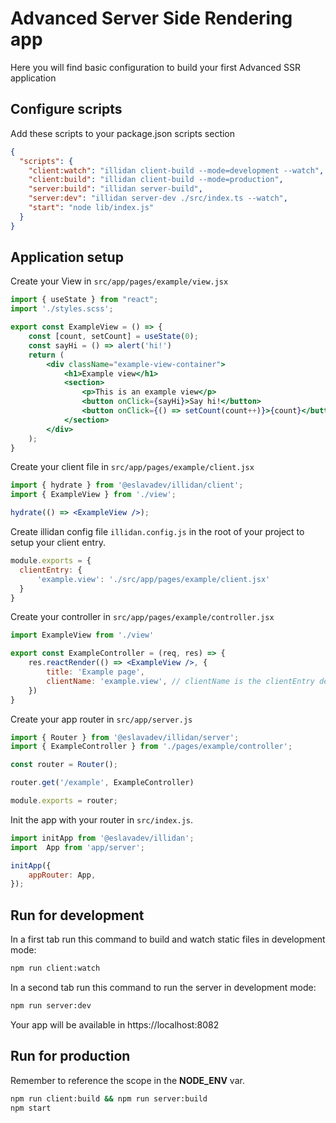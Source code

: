 # Advanced Server Side Rendering app

Here you will find basic configuration to build your first Advanced SSR application

## Configure scripts

Add these scripts to your package.json scripts section

```json
{
  "scripts": {
    "client:watch": "illidan client-build --mode=development --watch",
    "client:build": "illidan client-build --mode=production",
    "server:build": "illidan server-build",
    "server:dev": "illidan server-dev ./src/index.ts --watch",
    "start": "node lib/index.js"
  }
}
```
## Application setup

Create your View in `src/app/pages/example/view.jsx`

```jsx
import { useState } from "react";
import './styles.scss';

export const ExampleView = () => {
    const [count, setCount] = useState(0);
    const sayHi = () => alert('hi!')
    return (
        <div className="example-view-container">
            <h1>Example view</h1>
            <section>
                <p>This is an example view</p>
                <button onClick={sayHi}>Say hi!</button>
                <button onClick={() => setCount(count++)}>{count}</button>
            </section>
        </div>
    );
}
```

Create your client file in `src/app/pages/example/client.jsx`
```jsx
import { hydrate } from '@eslavadev/illidan/client';
import { ExampleView } from './view';

hydrate(() => <ExampleView />);
```

Create illidan config file `illidan.config.js` in the root of your project to setup your client entry.

```js
module.exports = {
  clientEntry: {
      'example.view': './src/app/pages/example/client.jsx'
  }
}
```

Create your controller in `src/app/pages/example/controller.jsx`
```jsx
import ExampleView from './view'

export const ExampleController = (req, res) => {
    res.reactRender(() => <ExampleView />, {
        title: 'Example page',
        clientName: 'example.view', // clientName is the clientEntry defined in illidan.config
    })
}

```
Create your app router in `src/app/server.js`

```jsx
import { Router } from '@eslavadev/illidan/server';
import { ExampleController } from './pages/example/controller';

const router = Router();

router.get('/example', ExampleController)

module.exports = router;
```

Init the app with your router in `src/index.js`.
```js
import initApp from '@eslavadev/illidan';
import  App from 'app/server';

initApp({
    appRouter: App,
});

```

## Run for development

In a first tab run this command to build and watch static files in development mode:
```bash
npm run client:watch
```

In a second tab run this command to run the server in development mode:
```bash
npm run server:dev
```

Your app will be available in https://localhost:8082

## Run for production
Remember to reference the scope in the **NODE_ENV** var.

```bash
npm run client:build && npm run server:build
npm start
```
